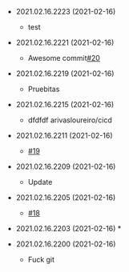 * 2021.02.16.2223 (2021-02-16)
    * test

* 2021.02.16.2221 (2021-02-16)
    * Awesome commit[#20](https://github.com/arivasloureiro/cicd/20)

* 2021.02.16.2219 (2021-02-16)
    * Pruebitas

* 2021.02.16.2215 (2021-02-16)
    * dfdfdf
arivasloureiro/cicd

* 2021.02.16.2211 (2021-02-16)
    * [#19](https://github.com/cicd/19)

* 2021.02.16.2209 (2021-02-16)
    * Update

* 2021.02.16.2205 (2021-02-16)
    * [#18](https://github.com)

* 2021.02.16.2203 (2021-02-16)
    * 

* 2021.02.16.2200 (2021-02-16)
    * Fuck git
